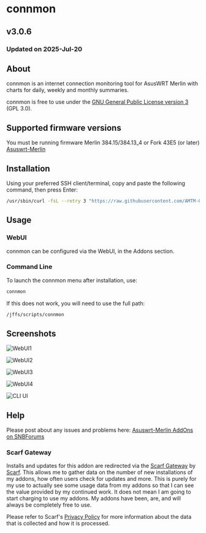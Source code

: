 # connmon

## v3.0.6
### Updated on 2025-Jul-20
## About
connmon is an internet connection monitoring tool for AsusWRT Merlin with charts for daily, weekly and monthly summaries.

connmon is free to use under the [GNU General Public License version 3](https://opensource.org/licenses/GPL-3.0) (GPL 3.0).

## Supported firmware versions
You must be running firmware Merlin 384.15/384.13_4 or Fork 43E5 (or later) [Asuswrt-Merlin](https://www.asuswrt-merlin.net/)

## Installation
Using your preferred SSH client/terminal, copy and paste the following command, then press Enter:
```sh
/usr/sbin/curl -fsL --retry 3 "https://raw.githubusercontent.com/AMTM-OSR/connmon/master/connmon.sh" -o "/jffs/scripts/connmon" && chmod 0755 /jffs/scripts/connmon && /jffs/scripts/connmon install
```

## Usage
### WebUI
connmon can be configured via the WebUI, in the Addons section.

### Command Line
To launch the connmon menu after installation, use:
```sh
connmon
```

If this does not work, you will need to use the full path:
```sh
/jffs/scripts/connmon
```

## Screenshots
![WebUI1](https://puu.sh/I7cBZ/30524b48ae.png)

![WebUI2](https://puu.sh/I7cC0/3433cf06f7.png)

![WebUI3](https://puu.sh/I7cBY/6affedcc64.png)

![WebUI4](https://puu.sh/I7cBX/7f2d2e0ec5.png)

![CLI UI](https://puu.sh/I7cBV/62329495d3.png)

## Help
Please post about any issues and problems here: [Asuswrt-Merlin AddOns on SNBForums](https://www.snbforums.com/forums/asuswrt-merlin-addons.60/?prefix_id=18)

### Scarf Gateway
Installs and updates for this addon are redirected via the [Scarf Gateway](https://about.scarf.sh/scarf-gateway) by [Scarf](https://about.scarf.sh/about). This allows me to gather data on the number of new installations of my addons, how often users check for updates and more. This is purely for my use to actually see some usage data from my addons so that I can see the value provided by my continued work. It does not mean I am going to start charging to use my addons. My addons have been, are, and will always be completely free to use.

Please refer to Scarf's [Privacy Policy](https://about.scarf.sh/privacy) for more information about the data that is collected and how it is processed.
